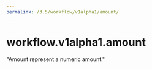 ```yaml
---
permalink: /3.5/workflow/v1alpha1/amount/
---
```


# workflow.v1alpha1.amount

"Amount represent a numeric amount."
